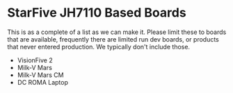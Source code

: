 # StarFive JH7110 Based Boards

This is as a complete of a list as we can make it. Please limit these to boards that are available, frequently there are limited run dev boards, or products that never entered production. We typically don't include those.

* VisionFive 2
* Milk-V Mars
* Milk-V Mars CM
* DC ROMA Laptop